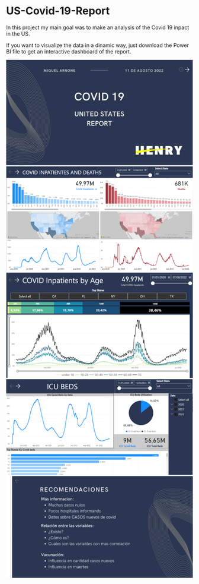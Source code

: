 # US-Covid-19-Report

In this project my main goal was to make an analysis of the Covid 19 inpact in the US.

If you want to visualize the data in a dinamic way, just download the Power BI file to get an interactive dashboard of the report.

![plot](./Powerbi%20Screenshots/1.png)
![plot](./Powerbi%20Screenshots/2.png)
![plot](./Powerbi%20Screenshots/3.png)
![plot](./Powerbi%20Screenshots/4.png)
![plot](./Powerbi%20Screenshots/5.png)